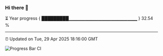 ### Hi there 👋

⏳ Year progress { █████████▁▁▁▁▁▁▁▁▁▁▁▁▁▁▁▁▁▁▁▁▁ } 32.54 %

---

⏰ Updated on Tue, 29 Apr 2025 18:16:00 GMT

![Progress Bar CI](https://github.com/Shyam-Makwana/GitHub-Actions-Demo/workflows/Progress%20Bar%20CI/badge.svg)

